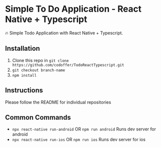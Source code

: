 # Simple To Do Application - React Native + Typescript

:fire: Simple Todo Application with React Native + Typescript.

## Installation

1. Clone this repo in `git clone https://github.com/codoffer/TodoReactTypescript.git`
2. `git checkout branch-name`
3. `npm install`


## Instructions

Please follow the README for individual repositories

## Common Commands

- `npx react-native run-android` OR `npm run android` Runs dev server for android
- `npx react-native run-ios` OR `npm run ios` Runs dev server for ios
